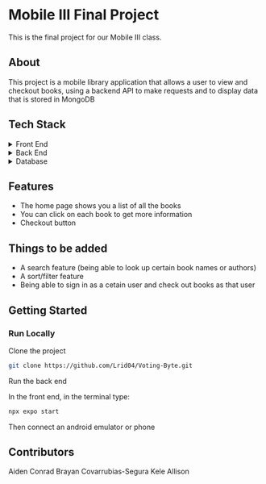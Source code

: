 # Mobile III Final Project

This is the final project for our Mobile III class.

## About

This project is a mobile library application that allows a user to view
and checkout books, using a backend API to make requests and to display
data that is stored in MongoDB

## Tech Stack

<details>
  <summary>Front End</summary>
  <ul>
    <li>React Nativet</li>
    <li>Expo</li>
  </ul>
</details>

<details>
  <summary>Back End</summary>
  <ul>
    <li>Java</li>
    <li>SpringBoot</li>
  </ul>
</details>

<details>
<summary>Database</summary>
  <ul>
    <li>MongoDB</li>
  </ul>
</details>

## Features

- The home page shows you a list of all the books
- You can click on each book to get more information
- Checkout button

## Things to be added

- A search feature (being able to look up certain book names or authors)
- A sort/filter feature
- Being able to sign in as a cetain user and check out books as that user

## Getting Started

### Run Locally

Clone the project
```bash
git clone https://github.com/Lrid04/Voting-Byte.git
```

Run the back end

In the front end, in the terminal type:

```bash
npx expo start
```

Then connect an android emulator or phone

## Contributors 

Aiden Conrad
Brayan Covarrubias-Segura
Kele Allison
